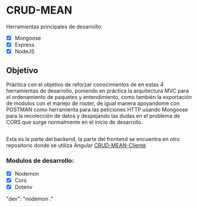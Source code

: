 # CRUD-MEAN

Herramientas principales de desarrollo: 
- [x] Mongoose
- [x] Express
- [x] NodeJS

## Objetivo

Práctica con el objetivo de reforzar conocimientos de en estas 4 herramientas de desarrollo, poniendo en práctica la arquitectura MVC para el ordenamiento de paquetes y entendimiento, como también la exportación de modulos con el manejo de router, de igual manera apoyandome con POSTMAN como herramienta para las peticiones HTTP usando Mongoose para la recolección de datos y despejando las dudas en el problema de CORS que surge normalmente en el inicio de desarrollo. 
##
Esta es la parte del backend, la parte del frontend se encuentra en otro repositorio donde se utiliza Angular [CRUD-MEAN-Cliente](https://github.com/ErickCM14/CRUD-MEAN-Cliente)

### Modulos de desarrollo:
- [x] Nodemon
- [x] Cors
- [x] Dotenv

"dev": "nodemon ."